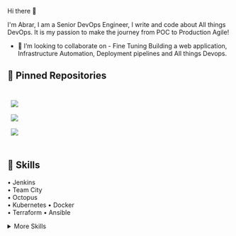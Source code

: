 Hi there 👋

I'm Abrar, I am a Senior DevOps Engineer, I write and code about All things DevOps. It is my passion to make the journey from POC to Production Agile!

- 👯 I’m looking to collaborate on - Fine Tuning Building a web application, Infrastructure Automation, Deployment pipelines and All things Devops.


## 📌 Pinned Repositories

<br>

<a href="https://github.com/md4abrar/bookstore-app">
  <img align="center" style="margin:0.5rem" src="https://github-readme-stats.vercel.app/api/pin/?username=md4abrar&repo=bookstore-app&title_color=ffffff&text_color=c9cacc&icon_color=4AB197&bg_color=1A2B34" />
</a>

<br>

<a href="https://github.com/md4abrar/AppDeployment">
  <img align="center" style="margin:0.5rem" src="https://github-readme-stats.vercel.app/api/pin/?username=md4abrar&repo=AppDeployment&title_color=ffffff&text_color=c9cacc&icon_color=4AB197&bg_color=1A2B34" />
</a>

<br>

<a href="https://github.com/md4abrar/Linux">
  <img align="center" style="margin:0.5rem" src="https://github-readme-stats.vercel.app/api/pin/?username=md4abrar&repo=Linux&title_color=ffffff&text_color=c9cacc&icon_color=4AB197&bg_color=1A2B34" />
</a>

<br>
<br>

## 💼 Skills

• Jenkins 	 
• Team City  
• Octopus	
• Kubernetes 
• Docker	
• Terraform	
• Ansible	
	
<details>
<summary>More Skills</summary>
<br>
  
• AWS
• Git
• GitHub / SVN
• Nginx
• Linux / Windows
• Sonar Qube
• Nexus	
• Postman
• Apache tomcat / IIS
• Python Scripting
• Bash Scripting
• New Relic
• Networking

 <br>
